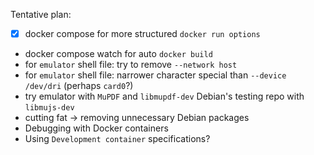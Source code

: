 Tentative plan:

- [x] docker compose for more structured `docker run options`
- docker compose watch for auto `docker build`
- for `emulator` shell file: try to remove `--network host`
- for `emulator` shell file: narrower character special than `--device /dev/dri` (perhaps `card0`?)
- try emulator with `MuPDF` and `libmupdf-dev` Debian's testing repo with `libmujs-dev`
- cutting fat -> removing unnecessary Debian packages
- Debugging with Docker containers
- Using `Development container` specifications?
